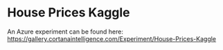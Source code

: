 # House Prices Kaggle

An Azure experiment can be found here:
https://gallery.cortanaintelligence.com/Experiment/House-Prices-Kaggle

